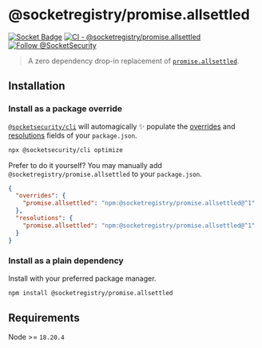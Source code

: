# @socketregistry/promise.allsettled

[![Socket Badge](https://socket.dev/api/badge/npm/package/@socketregistry/promise.allsettled)](https://socket.dev/npm/package/@socketregistry/promise.allsettled)
[![CI - @socketregistry/promise.allsettled](https://github.com/SocketDev/socket-registry-js/actions/workflows/test.yml/badge.svg)](https://github.com/SocketDev/socket-registry-js/actions/workflows/test.yml)
[![Follow @SocketSecurity](https://img.shields.io/twitter/follow/SocketSecurity?style=social)](https://twitter.com/SocketSecurity)

> A zero dependency drop-in replacement of
> [`promise.allsettled`](https://www.npmjs.com/package/promise.allsettled).

## Installation

### Install as a package override

[`@socketsecurity/cli`](https://www.npmjs.com/package/@socketsecurity/cli) will
automagically :sparkles: populate the
[overrides](https://docs.npmjs.com/cli/v9/configuring-npm/package-json#overrides)
and [resolutions](https://yarnpkg.com/configuration/manifest#resolutions) fields
of your `package.json`.

```sh
npx @socketsecurity/cli optimize
```

Prefer to do it yourself? You may manually add
`@socketregistry/promise.allsettled` to your `package.json`.

```json
{
  "overrides": {
    "promise.allsettled": "npm:@socketregistry/promise.allsettled@^1"
  },
  "resolutions": {
    "promise.allsettled": "npm:@socketregistry/promise.allsettled@^1"
  }
}
```

### Install as a plain dependency

Install with your preferred package manager.

```sh
npm install @socketregistry/promise.allsettled
```

## Requirements

Node >= `18.20.4`

